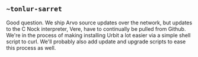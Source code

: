 ## `~tonlur-sarret`
Good question. We ship Arvo source updates over the network, but updates to the C Nock interpreter, Vere, have to continually be pulled from Github. We're in the process of making installing Urbit a lot easier via a simple shell script to curl. We'll probably also add update and upgrade scripts to ease this process as well.